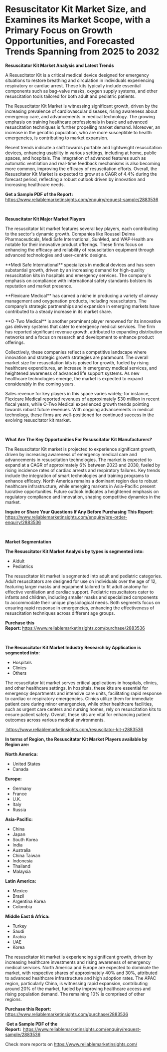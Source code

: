 <p><h1>Resuscitator Kit Market Size, and Examines its Market Scope, with a Primary Focus on Growth Opportunities, and Forecasted Trends Spanning from 2025 to 2032</h1></p><p><strong>Resuscitator Kit Market Analysis and Latest Trends</strong></p>
<p><p>A Resuscitator Kit is a critical medical device designed for emergency situations to restore breathing and circulation in individuals experiencing respiratory or cardiac arrest. These kits typically include essential components such as bag-valve masks, oxygen supply systems, and other resuscitation tools tailored for both adult and pediatric patients.</p><p>The Resuscitator Kit Market is witnessing significant growth, driven by the increasing prevalence of cardiovascular diseases, rising awareness about emergency care, and advancements in medical technology. The growing emphasis on training healthcare professionals in basic and advanced resuscitation techniques is further propelling market demand. Moreover, an increase in the geriatric population, who are more susceptible to health emergencies, is contributing to market expansion.</p><p>Recent trends indicate a shift towards portable and lightweight resuscitation devices, enhancing usability in various settings, including at home, public spaces, and hospitals. The integration of advanced features such as automatic ventilation and real-time feedback mechanisms is also becoming more common, improving the efficacy of resuscitation efforts. Overall, the Resuscitator Kit Market is expected to grow at a CAGR of 4.4% during the forecast period, reflecting a robust outlook driven by innovation and increasing healthcare needs.</p></p>
<p><strong>Get a Sample PDF of the Report:&nbsp;</strong> <a href="https://www.reliablemarketinsights.com/enquiry/request-sample/2883536?utm_campaign=1937&utm_medium=2&utm_source=Github&utm_content=ia&utm_term=13032025&utm_id=resuscitator-kit">https://www.reliablemarketinsights.com/enquiry/request-sample/2883536</a></p>
<p>&nbsp;</p>
<p><strong>Resuscitator Kit Major Market Players</strong></p>
<p><p>The resuscitator kit market features several key players, each contributing to the sector's dynamic growth. Companies like Roussel Delma Pharmaceuticals, Medi Safe International, SunMed, and WAP-Health are notable for their innovative product offerings. These firms focus on enhancing the efficacy and reliability of resuscitation equipment through advanced technologies and user-centric designs.</p><p>**Medi Safe International** specializes in medical devices and has seen substantial growth, driven by an increasing demand for high-quality resuscitation kits in hospitals and emergency services. The company's emphasis on compliance with international safety standards bolsters its reputation and market presence.</p><p>**Flexicare Medical** has carved a niche in producing a variety of airway management and oxygenation products, including resuscitators. The company’s strategic partnerships and expansion in emerging markets have contributed to a steady increase in its market share.</p><p>**O-Two Medical** is another prominent player renowned for its innovative gas delivery systems that cater to emergency medical services. The firm has reported significant revenue growth, attributed to expanding distribution networks and a focus on research and development to enhance product offerings.</p><p>Collectively, these companies reflect a competitive landscape where innovation and strategic growth strategies are paramount. The overall market size for resuscitation kits is poised for growth, fueled by rising healthcare expenditures, an increase in emergency medical services, and heightened awareness of advanced life support systems. As new healthcare technologies emerge, the market is expected to expand considerably in the coming years.</p><p>Sales revenue for key players in this space varies widely; for instance, Flexicare Medical reported revenues of approximately $30 million in recent fiscal years, while O-Two Medical experienced growth trends pointing towards robust future revenues. With ongoing advancements in medical technology, these firms are well-positioned for continued success in the evolving resuscitator kit market.</p></p>
<p>&nbsp;</p>
<p><strong>What Are The Key Opportunities For Resuscitator Kit Manufacturers?</strong></p>
<p><p>The Resuscitator Kit market is projected to experience significant growth, driven by increasing awareness of emergency medical care and advancements in resuscitation technologies. The market is expected to expand at a CAGR of approximately 6% between 2023 and 2030, fueled by rising incidence rates of cardiac arrests and respiratory failures. Key trends include the integration of smart technologies and training programs to enhance efficacy. North America remains a dominant region due to robust healthcare infrastructure, while emerging markets in Asia-Pacific present lucrative opportunities. Future outlook indicates a heightened emphasis on regulatory compliance and innovation, shaping competitive dynamics in the market.</p></p>
<p><strong>Inquire or Share Your Questions If Any Before Purchasing This Report:</strong> <a href="https://www.reliablemarketinsights.com/enquiry/pre-order-enquiry/2883536?utm_campaign=1937&utm_medium=2&utm_source=Github&utm_content=ia&utm_term=13032025&utm_id=resuscitator-kit">https://www.reliablemarketinsights.com/enquiry/pre-order-enquiry/2883536</a></p>
<p>&nbsp;</p>
<p><strong>Market Segmentation</strong></p>
<p><strong>The Resuscitator Kit Market Analysis by types is segmented into:</strong></p>
<p><ul><li>Aldult</li><li>Pediatrics</li></ul></p>
<p><p>The resuscitator kit market is segmented into adult and pediatric categories. Adult resuscitators are designed for use on individuals over the age of 12, featuring larger masks and equipment tailored to fit adult anatomy for effective ventilation and cardiac support. Pediatric resuscitators cater to infants and children, including smaller masks and specialized components to accommodate their unique physiological needs. Both segments focus on ensuring rapid response in emergencies, enhancing the effectiveness of resuscitation techniques across different age groups.</p></p>
<p><strong>Purchase this Report:&nbsp;</strong><a href="https://www.reliablemarketinsights.com/purchase/2883536?utm_campaign=1937&utm_medium=2&utm_source=Github&utm_content=ia&utm_term=13032025&utm_id=resuscitator-kit">https://www.reliablemarketinsights.com/purchase/2883536</a></p>
<p>&nbsp;</p>
<p><strong>The Resuscitator Kit Market Industry Research by Application is segmented into:</strong></p>
<p><ul><li>Hospitals</li><li>Clinics</li><li>Others</li></ul></p>
<p><p>The resuscitator kit market serves critical applications in hospitals, clinics, and other healthcare settings. In hospitals, these kits are essential for emergency departments and intensive care units, facilitating rapid response to cardiac or respiratory emergencies. Clinics utilize them for immediate patient care during minor emergencies, while other healthcare facilities, such as urgent care centers and nursing homes, rely on resuscitation kits to ensure patient safety. Overall, these kits are vital for enhancing patient outcomes across various medical environments.</p></p>
<p><a href="https://www.reliablemarketinsights.com/resuscitator-kit-r2883536?utm_campaign=1937&utm_medium=2&utm_source=Github&utm_content=ia&utm_term=13032025&utm_id=resuscitator-kit">&nbsp;https://www.reliablemarketinsights.com/resuscitator-kit-r2883536</a></p>
<p><strong>In terms of Region, the Resuscitator Kit Market Players available by Region are:</strong></p>
<p>
    <p> <strong> North America: </strong>
        <ul>
            <li>United States</li>
            <li>Canada</li>
        </ul>
        </p> 
    <p> <strong> Europe: </strong>
        <ul>
            <li>Germany</li>
            <li>France</li>
            <li>U.K.</li>
            <li>Italy</li>
            <li>Russia</li>
        </ul>
        </p> 
    <p> <strong> Asia-Pacific: </strong>
        <ul>
            <li>China</li>
            <li>Japan</li>
            <li>South Korea</li>
            <li>India</li>
            <li>Australia</li>
            <li>China Taiwan</li>
            <li>Indonesia</li>
            <li>Thailand</li>
            <li>Malaysia</li>
        </ul>
        </p> 
    <p> <strong> Latin America: </strong>
        <ul>
            <li>Mexico</li>
            <li>Brazil</li>
            <li>Argentina Korea</li>
            <li>Colombia</li>
        </ul>
        </p> 
    <p> <strong> Middle East & Africa: </strong>
        <ul>
            <li>Turkey</li>
            <li>Saudi</li>
            <li>Arabia</li>
            <li>UAE</li>
            <li>Korea</li>
        </ul>
    </p>
    </p>
<p><p>The resuscitator kit market is experiencing significant growth, driven by increasing healthcare investments and rising awareness of emergency medical services. North America and Europe are expected to dominate the market, with respective shares of approximately 40% and 30%, attributed to advanced healthcare infrastructure and high adoption rates. The APAC region, particularly China, is witnessing rapid expansion, contributing around 20% of the market, fueled by improving healthcare access and rising population demand. The remaining 10% is comprised of other regions.</p></p>
<p><strong>Purchase this Report: </strong><a href="https://www.reliablemarketinsights.com/purchase/2883536?utm_campaign=1937&utm_medium=2&utm_source=Github&utm_content=ia&utm_term=13032025&utm_id=resuscitator-kit">https://www.reliablemarketinsights.com/purchase/2883536</a></p>
<p>&nbsp;<strong>Get a Sample PDF of the Report:&nbsp;&nbsp;</strong><a href="https://www.reliablemarketinsights.com/enquiry/request-sample/2883536?utm_campaign=1937&utm_medium=2&utm_source=Github&utm_content=ia&utm_term=13032025&utm_id=resuscitator-kit">https://www.reliablemarketinsights.com/enquiry/request-sample/2883536</a></p>
<p><strong></strong></p>
<p>Check more reports on <a href="https://www.reliablemarketinsights.com/?utm_campaign=1937&utm_medium=2&utm_source=Github&utm_content=ia&utm_term=13032025&utm_id=resuscitator-kit">https://www.reliablemarketinsights.com/</a></p>